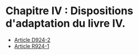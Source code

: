# Chapitre IV : Dispositions d'adaptation du livre IV.

- [Article D924-2](article-d924-2.md)
- [Article R924-1](article-r924-1.md)
